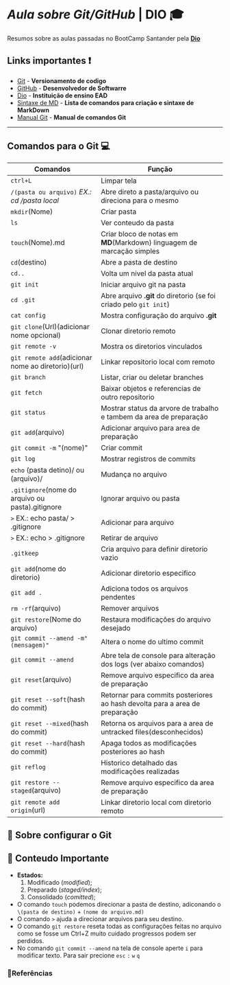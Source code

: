 #  ***Aula sobre Git/GitHub*** | **DIO** 🎓

Resumos sobre as aulas passadas no BootCamp Santander pela **[Dio](https://web.dio.me/home)** 
## **Links importantes** ❗

- [Git](https://git-scm.com/) - **Versionamento de codigo**
- [GitHub](https://github.com/) - **Desenvolvedor de Softwarre**
- [Dio](https://web.dio.me/home) - **Instituição de ensino EAD**
- [Sintaxe de MD](https://docs.github.com/pt/get-started/writing-on-github/getting-started-with-writing-and-formatting-on-github/basic-writing-and-formatting-syntax)  - **Lista de comandos para criação e sintaxe de MarkDown**
- [Manual Git](https://git-scm.com/docs) - **Manual de comandos Git**
------
## **Comandos para o Git** 💻
|**Comandos**  | **Função**       |
|---------|--------------|
|`ctrl+L` | Limpar tela|
|`/(pasta ou arquivo)` *EX.: cd /pasta local*| Abre direto a pasta/arquivo ou direciona para o mesmo|
|`mkdir`(Nome)| Criar pasta|
|`ls` | Ver conteudo da pasta|
|`touch`(Nome).md| Criar bloco de notas em **MD**(Markdown) linguagem de marcação simples|
|`cd`(destino)| Abre a pasta de destino|
|`cd..`<dois pontos>| Volta um nivel da pasta atual|
|`git init`| Iniciar arquivo git na pasta|
|`cd .git` |Abre arquivo **.git** do diretorio (se foi criado pelo `git init`)|
|`cat config`| Mostra configuração do arquivo **.git**|
|`git clone`(Url)(adicionar nome opcional)| Clonar diretorio remoto|
|`git remote -v`| Mostra os diretorios vinculados|
|`git remote add`(adicionar nome ao diretorio)(url)|Linkar repositorio local com remoto|
|`git branch`| Listar, criar ou deletar branches|
|`git fetch`| Baixar objetos e referencias de outro repositorio|
|`git status`| Mostrar status da arvore de trabalho e tambem da area de preparação|
|`git add`(arquivo)| Adicionar arquivo para area de preparação|
|`git commit -m` "(nome)" | Criar commit |
|`git log`| Mostrar registros de commits|
|`echo` (pasta detino)/ ou  (arquivo)/| Mudança no arquivo|
|`.gitignore`(nome do arquivo ou pasta).gitignore| Ignorar arquivo ou pasta|
|`>` EX.: echo pasta/ > .gitignore| Adicionar para arquivo|
|`>` EX.: echo > .gitignore| Retirar de arquivo|
|`.gitkeep` | Cria arquivo para definir diretorio vazio|
|`git add`(nome do diretorio) | Adicionar diretorio especifico|
|`git add .`| Adiciona todos os arquivos pendentes|
| `rm -rf`(arquivo)| Remover arquivos|
|`git restore`(Nome do arquivo)| Restaura modificações do arquivo desejado|
|`git commit --amend -m"(mensagem)"`| Altera o nome do ultimo commit|
|`git commit --amend`| Abre tela de console para alteração dos logs (ver abaixo comandos)|
|`git reset`(arquivo)| Remove arquivo especifico da area de preparação|
|`git reset --soft`(hash do commit)| Retornar para commits posteriores ao hash devolta para a area de preparação|
|`git reset --mixed`(hash do commit)| Retorna os arquivos para a area de untracked files(desconhecidos)|
|`git reset --hard`(hash do commit)| Apaga todos as modificações posteriores ao hash|
|`git reflog` | Historico detalhado das modificações realizadas|
|`git restore --staged`(arquivo)| Remove arquivo especifico da area de preparação|
|`git remote add origin`(url) | Linkar diretorio local com diretorio remoto|


## 📙 **Sobre configurar o Git**


## 🚩 **Conteudo Importante**
* **Estados:** 
    1.  Modificado (*modified*);
    2.  Preparado (*staged/index*);
    3.  Consolidado (*comitted*);
* O comando `touch` podemos direcionar a pasta de destino, adiconando o `\(pasta de destino)` + `(nome do arquivo.md)`
* O comando `>` ajuda a direcionar arquivos para seu destino.
* O comando `git restore` reseta todas as configurações feitas no arquivo como se fosse um Ctrl+Z muito cuidado progressos podem ser perdidos.
* No comando `git commit --amend` na tela de console aperte `i` para modificar texto. Para sair precione `esc` `:` `w` `q`

### **🔎Referências**